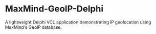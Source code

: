# MaxMind-GeoIP-Delphi
A lightweight Delphi VCL application demonstrating IP geolocation using MaxMind's GeoIP database.
